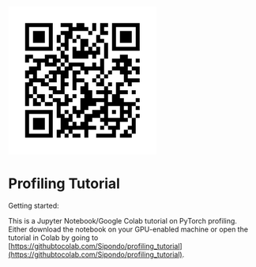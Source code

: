 ![qr code to here](img/qr.png)

# Profiling Tutorial

Getting started:

This is a Jupyter Notebook/Google Colab tutorial on PyTorch profiling.
Either download the notebook on your GPU-enabled machine or open the tutorial in Colab by going to [https://githubtocolab.com/Sipondo/profiling_tutorial](https://githubtocolab.com/Sipondo/profiling_tutorial).
